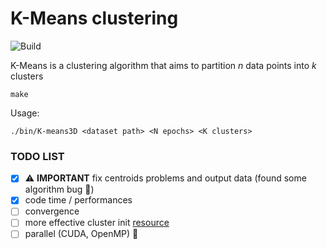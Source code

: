# K-Means clustering 

![Build](https://github.com/eliazonta/K-Means/actions/workflows/c-cpp.yml/badge.svg)

K-Means is a clustering algorithm that aims to partition *n* data points into *k* clusters

```shell
make
```

Usage:
```shell
./bin/K-means3D <dataset path> <N epochs> <K clusters>
```

### TODO LIST
- [x] ⚠️ **IMPORTANT** fix centroids problems and output data (found some algorithm bug 🥲)
- [x] code time / performances 
- [ ] convergence 
- [ ] more effective cluster init [resource](https://towardsdatascience.com/an-approach-for-choosing-number-of-clusters-for-k-means-c28e614ecb2c)
- [ ] parallel (CUDA, OpenMP) 👀